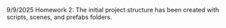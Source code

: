 9/9/2025 Homework 2:
The initial project structure has been created with scripts, scenes, and prefabs folders.
